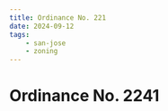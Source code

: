 ```yaml
---
title: Ordinance No. 221
date: 2024-09-12
tags:
    - san-jose
    - zoning
---
```

# Ordinance No. 2241

